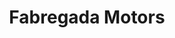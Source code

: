 ---
title: "Fabregada Motors"
url: /lhospitalet-de-llobregat/fabregada-motors/
shop: Autowerkstatt
---